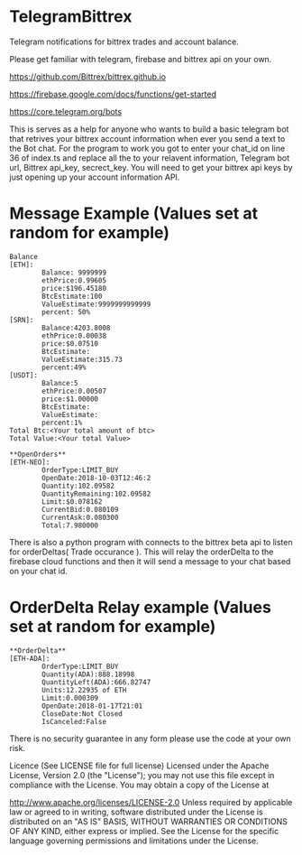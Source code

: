 # TelegramBittrex
Telegram notifications for bittrex trades and account balance. 

Please get familiar with telegram, firebase and bittrex api on your own.

https://github.com/Bittrex/bittrex.github.io

https://firebase.google.com/docs/functions/get-started

https://core.telegram.org/bots

This is serves as a help for anyone who wants to build a basic telegram bot that retrives your bittrex account information when ever you send a text to the Bot chat. For the program to work you got to enter your chat_id on line 36 of index.ts and replace all the <Variables> to your relavent information, Telegram bot url, Bittrex api_key, secrect_key. You will need to get your bittrex api keys by just opening up your account information API. 
  
# Message Example (Values set at random for example)
```
Balance
[ETH]:
        Balance: 9999999
        ethPrice:0.99605
        price:$196.45180
        BtcEstimate:100
        ValueEstimate:9999999999999
        percent: 50%
[SRN]:
        Balance:4203.8008
        ethPrice:0.00038
        price:$0.07510
        BtcEstimate:
        ValueEstimate:315.73
        percent:49%
[USDT]:
        Balance:5
        ethPrice:0.00507
        price:$1.00000
        BtcEstimate:
        ValueEstimate:
        percent:1%
Total Btc:<Your total amount of btc>
Total Value:<Your total Value>

**OpenOrders**
[ETH-NEO]:
        OrderType:LIMIT_BUY
        OpenDate:2018-10-03T12:46:2
        Quantity:102.09582
        QuantityRemaining:102.09582
        Limit:$0.078162
        CurrentBid:0.080109
        CurrentAsk:0.080300
        Total:7.980000
```
There is also a python program with connects to the bittrex beta api to listen for orderDeltas( Trade occurance ). This will relay the orderDelta to the firebase cloud functions and then it will send a message to your chat based on your chat id. 

# OrderDelta Relay example (Values set at random for example)
```
**OrderDelta**
[ETH-ADA]:
        OrderType:LIMIT_BUY
        Quantity(ADA):888.18998
        QuantityLeft(ADA):666.82747
        Units:12.22935 of ETH
        Limit:0.000309
        OpenDate:2018-01-17T21:01
        CloseDate:Not Closed
        IsCanceled:False
```
There is no security guarantee in any form please use the code at your own risk.


Licence (See LICENSE file for full license)
Licensed under the Apache License, Version 2.0 (the "License"); you may not use this file except in compliance with the License. You may obtain a copy of the License at

http://www.apache.org/licenses/LICENSE-2.0
Unless required by applicable law or agreed to in writing, software distributed under the License is distributed on an "AS IS" BASIS, WITHOUT WARRANTIES OR CONDITIONS OF ANY KIND, either express or implied. See the License for the specific language governing permissions and limitations under the License.
